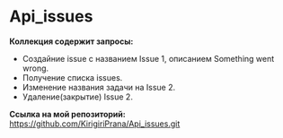 # Api_issues
**Коллекция содержит запросы:**
- Создайние issue с названием Issue 1, описанием Something went wrong. 
- Получение списка issues.
- Изменение названия задачи на Issue 2.
- Удаление(закрытие) Issue 2.

  
**Ссылка на мой репозиторий:** https://github.com/KirigiriPrana/Api_issues.git
